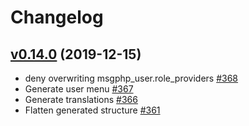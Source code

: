 # Changelog

## [v0.14.0](https://github.com/msgphp/user/tree/v0.14.0) (2019-12-15)

- deny overwriting msgphp\_user.role\_providers [\#368](https://github.com/msgphp/msgphp/pull/368)
- Generate user menu [\#367](https://github.com/msgphp/msgphp/pull/367)
- Generate translations [\#366](https://github.com/msgphp/msgphp/pull/366)
- Flatten generated structure [\#361](https://github.com/msgphp/msgphp/pull/361)
